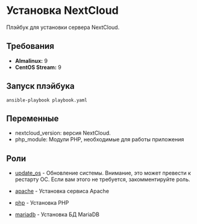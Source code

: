 Установка NextCloud
====================

Плэйбук для установки сервера NextCloud.

Требования
------------

- **Almalinux:** 9
- **CentOS Stream:** 9

Запуск плэйбука
----------------

    ansible-playbook playbook.yaml

Переменные
----------

- nextcloud_version: версия NextCloud.
- php_module: Модули PHP, необходимые для работы приложения

Роли
----

- [update_os](./roles/update_os/) - Обновление системы. Внимание, это может превести к рестарту ОС. Если вам этого не требуется, закомментируйте роль.

- [apache](./roles/apache/) - Установка сервиса Apache

- [php](./roles/php/) - Установка PHP

- [mariadb](./roles/mariadb/) - Установка БД MariaDB
